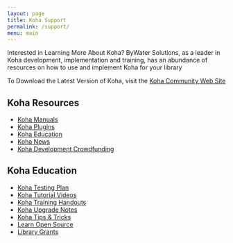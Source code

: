 ```yaml
---
layout: page
title: Koha Support
permalink: /support/
menu: main
---
```


<link rel="stylesheet" href="{{ site.baseurl }}/assets/css/style.css">
<script src="https://use.typekit.net/sco1mxn.js"></script>
<script>try{Typekit.load({ async: true });}catch(e){}</script>



<div class='container'>
<div class='documentation_content'>
<div id='support_content'>
<p class='tagline'><span>Interested in Learning More About Koha?</span> ByWater Solutions, as a leader in Koha development, implementation and training, has an abundance of resources on how to use and implement Koha for your library</p>
<p class='tagline'><span>To Download the Latest Version of Koha, visit the <a href="https://koha-community.org/">Koha Community Web Site</a></span></p>
<div id='support_navs'>
<div id='koha_support_nav'>
<h2><i class="fa fa-book" aria-hidden="true"></i> Koha Resources</h2>
<ul>
<li><a href="">Koha Manuals</a></li>
<li><a href="">Koha Plugins</a></li>
<li><a href="">Koha Education</a></li>
<li><a href="">Koha News</a></li>
<li><a href="">Koha Development Crowdfunding</a></li>
</ul>
</div>
<div id='koha_education_nav'>
<h2><i class="fa fa-university" aria-hidden="true"></i> Koha Education</h2>
<ul>
<li><a href="">Koha Testing Plan</a></li>
<li><a href="">Koha Tutorial Videos</a></li>
<li><a href="">Koha Training Handouts</a></li>
<li><a href="">Koha Upgrade Notes</a></li>
<li><a href="">Koha Tips & Tricks</a></li>
<li><a href="">Learn Open Source</a></li>
<li><a href="">Library Grants</a></li>
</ul>
</div>
</div>
</div>
</div>
</div>
